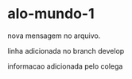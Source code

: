 # alo-mundo-1

nova mensagem no arquivo.



linha adicionada no branch develop


informacao adicionada pelo colega
